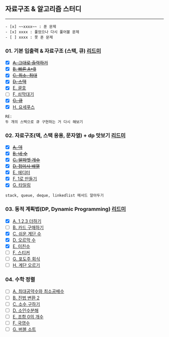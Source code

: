 ## 자료구조 & 알고리즘 스터디

---

```
- [x] ~~xxxx~~ : 푼 문제
- [x] xxxx : 풀었으나 다시 풀어볼 문제
- [ ] xxxx : 못 푼 문제
```



### 01. 기본 입출력 & 자료구조 (스택, 큐) [리드미](https://github.com/upsk1/AlgorithmJava/blob/main/%EC%84%B1%EC%9E%AC/jae-workspace/src/main/java/study/jaeworkspace/baekjoon/w01/01.%20%EA%B8%B0%EB%B3%B8%EC%9E%85%EC%B6%9C%EB%A0%A5%20%26%20%EC%9E%90%EB%A3%8C%EA%B5%AC%EC%A1%B0.md)

- [x] ~~[A. 그대로 출력하기](https://www.acmicpc.net/problem/11719)~~
- [x] ~~[B. 빠른 A+B](https://www.acmicpc.net/problem/15552)~~
- [x] ~~[C. 최소, 최대](https://www.acmicpc.net/problem/10818)~~
- [x] ~~[D. 스택](https://www.acmicpc.net/problem/10828)~~
- [x] [E. 괄호](https://www.acmicpc.net/problem/9012)
- [ ] [F. 쇠막대기](https://www.acmicpc.net/problem/10799)
- [x] ~~[G. 큐](https://www.acmicpc.net/problem/10845)~~
- [x] [H. 요세푸스](https://www.acmicpc.net/problem/1158)
 
```
RE:
두 개의 스택으로 큐 구현하는 거 다시 해보기   
```

### 02. 자료구조(덱, 스택 응용, 문자열) + dp 맛보기 [리드미](https://github.com/upsk1/AlgorithmJava/blob/main/%EC%84%B1%EC%9E%AC/jae-workspace/src/main/java/study/jaeworkspace/baekjoon/w02/02.%20%EC%9E%90%EB%A3%8C%EA%B5%AC%EC%A1%B0(%EB%8D%B1%2C%20%EC%8A%A4%ED%83%9D%20%EC%9D%91%EC%9A%A9%2C%20%EB%AC%B8%EC%9E%90%EC%97%B4)%20%2B%20dp%20%EB%A7%9B%EB%B3%B4%EA%B8%B0.md)

- [x] ~~[A. 덱](https://www.acmicpc.net/problem/10866)~~
- [x] ~~[B. 네 수](https://www.acmicpc.net/problem/10824)~~
- [x] ~~[C. 알파벳 개수](https://www.acmicpc.net/problem/10808)~~
- [x] ~~[D. 접미사 배열](https://www.acmicpc.net/problem/11656)~~
- [x] [E. 에디터](https://www.acmicpc.net/problem/1406)
- [x] [F. 1로 만들기](https://www.acmicpc.net/problem/1463)
- [x] [G. 타일링](https://www.acmicpc.net/problem/1793)

```
stack, queue, deque, linkedlist 메서드 알아두기 
```

### 03. 동적 계획법(DP, Dynamic Programming) [리드미]()

- [x] [A. 1,2,3 더하기](https://www.acmicpc.net/problem/9095)
- [ ] [B. 카드 구매하기](https://www.acmicpc.net/problem/11052)
- [x] [C. 쉬운 계단 수](https://www.acmicpc.net/problem/10844)
- [x] [D. 오르막 수](https://www.acmicpc.net/problem/11057) 
- [x] [E. 이친수](https://www.acmicpc.net/problem/2193)
- [ ] [F. 스티커](https://www.acmicpc.net/problem/9465) 
- [ ] [G. 포도주 회식](https://www.acmicpc.net/problem/2156) 
- [ ] [H. 계단 오르기](https://www.acmicpc.net/problem/2579) 

### 04. 수학 정렬

- [ ] [A. 최대공약수와 최소공배수]()
- [ ] [B. 진법 변환 2]()
- [ ] [C. 소수 구하기]()
- [ ] [D. 소인수분해]()
- [ ] [E. 조합 0의 개수]()
- [ ] [F. 국영수]()
- [ ] [G. 버블 소트]()